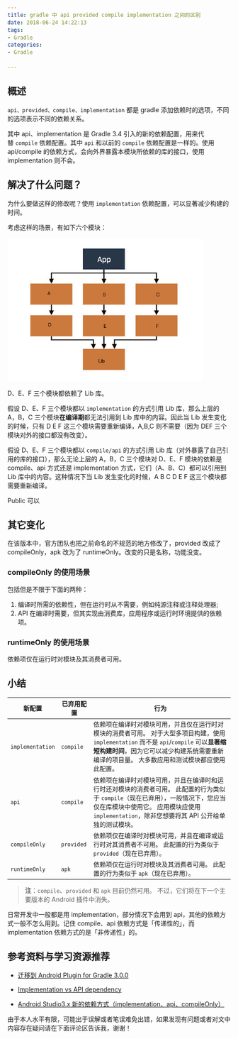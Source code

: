 ```yaml
---
title: gradle 中 api provided compile implementation 之间的区别
date: 2018-06-24 14:22:13
tags: 
- Gradle
categories:
- Gradle

---
```




## 概述

`api、provided、compile、implementation` 都是 gradle 添加依赖时的选项，不同的选项表示不同的依赖关系。

其中 api、implementation 是 Gradle 3.4 引入的新的依赖配置，用来代替 `compile` 依赖配置。其中 `api` 和以前的 `compile` 依赖配置是一样的。使用 api/compile 的依赖方式，会向外界暴露本模块所依赖的库的接口，使用 implementation 则不会。

<!--more-->

## 解决了什么问题？

为什么要做这样的修改呢？使用 `implementation` 依赖配置，可以显著减少构建的时间。

考虑这样的场景，有如下六个模块：

![](https://raw.githubusercontent.com/TimLin-pro/Graph/master/markdown/gradle%20%E6%A8%A1%E5%9D%97%E4%BE%9D%E8%B5%96%E7%A4%BA%E4%BE%8B.jpg)


D、E、F 三个模块都依赖了 Lib 库。

假设 D、E、F 三个模块都以 `implementation` 的方式引用 Lib 库，那么上层的 A，B，C 三个模块**在编译期**都无法引用到 Lib 库中的内容。因此当 Lib 发生变化的时候，只有 D E F 这三个模块需要重新编译，A,B,C 则不需要（因为 DEF 三个模块对外的接口都没有改变）。

假设 D、E、F 三个模块都以 `compile/api`  的方式引用 Lib 库（对外暴露了自己引用的库的接口），那么无论上层的 A，B，C 三个模块对 D、E、F 模块的依赖是 compile、api 方式还是 implementation 方式，它们（A、B、C）都可以引用到 Lib 库中的内容。这种情况下当 Lib 发生变化的时候，A B C D E F 这三个模块都需要重新编译。

Public 可以

## 其它变化

在该版本中，官方团队也把之前命名的不规范的地方修改了，provided 改成了 compileOnly，apk 改为了 runtimeOnly。改变的只是名称，功能没变。



### compileOnly 的使用场景

包括但是不限于下面的两种：

1. 编译时所需的依赖性，但在运行时从不需要，例如纯源注释或注释处理器;
2. API 在编译时需要，但其实现由消费库，应用程序或运行时环境提供的依赖项。

### runtimeOnly 的使用场景

依赖项仅在运行时对模块及其消费者可用。



## 小结

| 新配置           | 已弃用配置 | 行为                                                         |
| ---------------- | ---------- | ------------------------------------------------------------ |
| `implementation` | `compile`  | 依赖项在编译时对模块可用，并且仅在运行时对模块的消费者可用。 对于大型多项目构建，使用 `implementation` 而不是 `api`/`compile` 可以**显著缩短构建时间**，因为它可以减少构建系统需要重新编译的项目量。 大多数应用和测试模块都应使用此配置。 |
| `api`            | `compile`  | 依赖项在编译时对模块可用，并且在编译时和运行时还对模块的消费者可用。 此配置的行为类似于 `compile`（现在已弃用），一般情况下，您应当仅在库模块中使用它。 应用模块应使用 `implementation`，除非您想要将其 API 公开给单独的测试模块。 |
| `compileOnly`    | `provided` | 依赖项仅在编译时对模块可用，并且在编译或运行时对其消费者不可用。 此配置的行为类似于 `provided`（现在已弃用）。 |
| `runtimeOnly`    | `apk`      | 依赖项仅在运行时对模块及其消费者可用。 此配置的行为类似于 `apk`（现在已弃用）。 |



>  **注**：`compile`、`provided` 和 `apk` 目前仍然可用。 不过，它们将在下一个主要版本的 Android 插件中消失。

日常开发中一般都是用 implementation，部分情况下会用到 api，其他的依赖方式一般不怎么用到。记住 compile、api 依赖方式是「传递性的」，而 implementation 依赖方式的是「非传递性」的。

## 参考资料与学习资源推荐

- [迁移到 Android Plugin for Gradle 3.0.0](https://developer.android.com/studio/build/gradle-plugin-3-0-0-migration)

- [Implementation vs API dependency](https://jeroenmols.com/blog/2017/06/14/androidstudio3/)

- [Android Studio3.x 新的依赖方式（implementation、api、compileOnly）](https://blog.csdn.net/yuzhiqiang_1993/article/details/78366985)

   

由于本人水平有限，可能出于误解或者笔误难免出错，如果发现有问题或者对文中内容存在疑问请在下面评论区告诉我，谢谢！